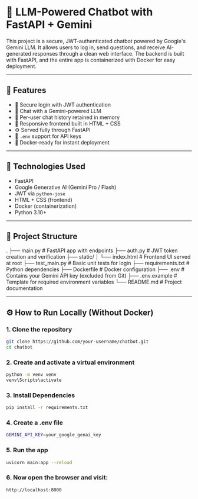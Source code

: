 # 🤖 LLM-Powered Chatbot with FastAPI + Gemini

This project is a secure, JWT-authenticated chatbot powered by Google's Gemini LLM. It allows users to log in, send questions, and receive AI-generated responses through a clean web interface. The backend is built with FastAPI, and the entire app is containerized with Docker for easy deployment.

---

## 🚀 Features

- 🔐 Secure login with JWT authentication  
- 🤖 Chat with a Gemini-powered LLM  
- 🧠 Per-user chat history retained in memory  
- 🎨 Responsive frontend built in HTML + CSS  
- ⚙️ Served fully through FastAPI  
- 🔑 `.env` support for API keys  
- 🐳 Docker-ready for instant deployment  

---

## 🧰 Technologies Used

- FastAPI  
- Google Generative AI (Gemini Pro / Flash)  
- JWT via `python-jose`  
- HTML + CSS (frontend)  
- Docker (containerization)  
- Python 3.10+  

---

## 📁 Project Structure

.
├── main.py              # FastAPI app with endpoints
├── auth.py              # JWT token creation and verification
├── static/
│   └── index.html       # Frontend UI served at root
├── test_main.py         # Basic unit tests for login
├── requirements.txt     # Python dependencies
├── Dockerfile           # Docker configuration
├── .env                 # Contains your Gemini API key (excluded from Git)
├── .env.example         # Template for required environment variables
└── README.md            # Project documentation


---

## ⚙️ How to Run Locally (Without Docker)

### 1. Clone the repository

```bash
git clone https://github.com/your-username/chatbot.git
cd chatbot
```

### 2. Create and activate a virtual environment

```bash
python -m venv venv
venv\Scripts\activate
```

### 3. Install Dependencies

```bash
pip install -r requirements.txt
```

### 4. Create a .env file

```bash
GEMINI_API_KEY=your_google_genai_key
```

### 5. Run the app

```bash
uvicorn main:app --reload
```

### 6. Now open the browser and visit:

```bash
http://localhost:8000
```



